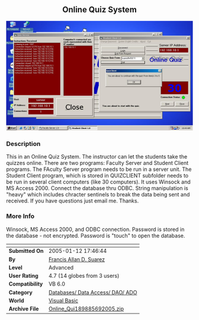 ﻿<div align="center">

## Online Quiz System

<img src="PIC200569651443566.jpg">
</div>

### Description

This in an Online Quiz System. The instructor can let the students take the quizzes online. There are two programs: Faculty Server and Student Client programs. The FAculty Server program needs to be run in a server unit. The Student Client program, which is stored in QUIZCLIENT subfolder needs to be run in several client computers (like 30 computers). It uses Winsock and MS Access 2000. Connect the database thru ODBC. String manipulation is "heavy" which includes chracter sentinels to break the data being sent and received. If you have questions just email me. Thanks.
 
### More Info
 
Winsock, MS Access 2000, and ODBC connection. Password is stored in the database - not encrypted. Password is "touch" to open the database.


<span>             |<span>
---                |---
**Submitted On**   |2005-01-12 17:46:44
**By**             |[Francis Allan D\. Suarez](https://github.com/Planet-Source-Code/PSCIndex/blob/master/ByAuthor/francis-allan-d-suarez.md)
**Level**          |Advanced
**User Rating**    |4.7 (14 globes from 3 users)
**Compatibility**  |VB 6\.0
**Category**       |[Databases/ Data Access/ DAO/ ADO](https://github.com/Planet-Source-Code/PSCIndex/blob/master/ByCategory/databases-data-access-dao-ado__1-6.md)
**World**          |[Visual Basic](https://github.com/Planet-Source-Code/PSCIndex/blob/master/ByWorld/visual-basic.md)
**Archive File**   |[Online\_Qui189885692005\.zip](https://github.com/Planet-Source-Code/francis-allan-d-suarez-online-quiz-system__1-61002/archive/master.zip)








